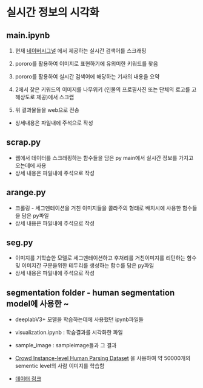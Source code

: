# 실시간 정보의 시각화 

## main.ipynb
1. 현재 [네이버시그널](https://www.signal.bz/) 에서 제공하는 실시간 검색어를 스크래핑

2. pororo를 활용하여 이미지로 표현하기에 유의미한 키워드를 찾음

3. pororo를 활용하여 실시간 검색어에 해당하는 기사의 내용을 요약

4. 2에서 찾은 키워드의 이미지를 나무위키 (인물의 프로필사진 또는 단체의 로고를 고해상도로 제공)에서 스크랩

5. 위 결과물들을 web으로 전송

* 상세내용은 파일내에 주석으로 작성

## scrap.py
- 웹에서 데이터를 스크래핑하는 함수들을 담은 py main에서 실시간 정보를 가지고오는데에 사용
- 상세 내용은 파일내에 주석으로 작성

## arange.py
- 크롤링 - 세그멘테이션을 거친 이미지들을 콜라주의 형태로 배치시에 사용한 함수들을 담은 py파일
- 상세 내용은 파일내에 주석으로 작성

## seg.py
- 이미지를 기학습한 모델로 세그멘테이션하고 후처리를 거친이미지를 리턴하는 함수 및 이미지간 구분을위한 테두리를 생성하는 함수를 담은 py파일
- 상세 내용은 파일내에 주석으로 작성

## segmentation folder - human segmentation model에 사용한 ~
- deeplabV3+ 모델을 학습하는데에 사용했던 ipynb파일들
- visualization.ipynb : 학습결과를 시각화한 파일
- sample_image : sampleimage들과 그 결과

- [Crowd Instance-level Human Parsing Dataset](https://arxiv.org/abs/1811.12596) 을 사용하여 약 50000개의 sementic level의 사람 이미지를 학습함
- [데이터 링크](https://drive.google.com/uc?id=1B9A9UCJYMwTL4oBEo4RZfbMZMaZhKJaz)
